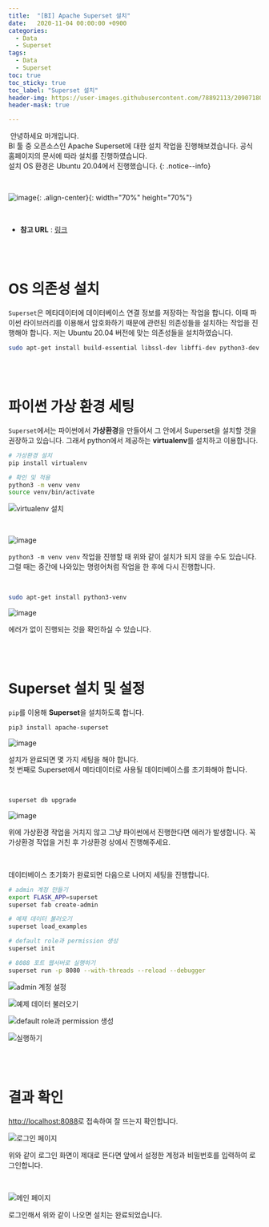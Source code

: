 ```yaml
---
title:  "[BI] Apache Superset 설치"
date:   2020-11-04 00:00:00 +0900
categories:
  - Data
  - Superset
tags:
  - Data
  - Superset
toc: true
toc_sticky: true
toc_label: "Superset 설치"
header-img: https://user-images.githubusercontent.com/78892113/209071809-f02c0a94-a658-4671-a563-116f4872a9e1.png
header-mask: true

---
```


&nbsp;안녕하세요 마개입니다.  
BI 툴 중 오픈소스인 Apache Superset에 대한 설치 작업을 진행해보겠습니다. 공식 홈페이지의 문서에 따라 설치를 진행하였습니다.  
설치 OS 환경은 Ubuntu 20.04에서 진행했습니다. 
{: .notice--info}

<br>

![image](https://user-images.githubusercontent.com/78892113/209071809-f02c0a94-a658-4671-a563-116f4872a9e1.png){: .align-center}{: width="70%" height="70%"} 

<br>

* **참고 URL** : <a href="https://superset.apache.org/docs/installation/installing-superset-from-scratch/">링크</a>

<br><br>

# OS 의존성 설치

`Superset`은 메타데이터에 데이터베이스 연결 정보를 저장하는 작업을 합니다. 이때 파이썬 라이브러리를 이용해서 암호화하기 때문에 관련된 의존성들을 설치하는 작업을 진행해야 합니다. 저는 Ubuntu 20.04 버전에 맞는 의존성들을 설치하였습니다. 

```sh
sudo apt-get install build-essential libssl-dev libffi-dev python3-dev python3-pip libsasl2-dev libldap2-dev
```

<br><br>

# 파이썬 가상 환경 세팅

`Superset`에서는 파이썬에서 **가상환경**을 만들어서 그 안에서 Superset을 설치할 것을 권장하고 있습니다. 그래서 python에서 제공하는 **virtualenv**를 설치하고 이용합니다. 

```sh
# 가상환경 설치
pip install virtualenv

# 확인 및 적용
python3 -m venv venv
source venv/bin/activate
```

![virtualenv 설치](https://user-images.githubusercontent.com/78892113/209083774-3d67c43e-4444-4753-b5c8-8615a40d17ee.png)

<br>

![image](https://user-images.githubusercontent.com/78892113/209083787-ed9eff93-8015-434b-b2af-6de0514c3950.png)

`python3 -m venv venv` 작업을 진행할 때 위와 같이 설치가 되지 않을 수도 있습니다. 그럴 때는 중간에 나와있는 명령어처럼 작업을 한 후에 다시 진행합니다.

<br>

```sh
sudo apt-get install python3-venv
```

![image](https://user-images.githubusercontent.com/78892113/209083800-23a7d6ef-698c-48fd-9c2a-c7960d03a171.png)

에러가 없이 진행되는 것을 확인하실 수 있습니다.

<br><br>

# Superset 설치 및 설정

`pip`를 이용해 **Superset**을 설치하도록 합니다.

```sh
pip3 install apache-superset
```

![image](https://user-images.githubusercontent.com/78892113/209083825-bc664607-6262-41b1-bb3b-7064830441ee.png)

설치가 완료되면 몇 가지 세팅을 해야 합니다.  
첫 번째로 Superset에서 메타데이터로 사용될 데이터베이스를 초기화해야 합니다.

<br>

```sh
superset db upgrade
```

![image](https://user-images.githubusercontent.com/78892113/209083845-fc93bc49-c6f6-4db5-8e4f-d8d45c3f19b3.png)

위에 가상환경 작업을 거치지 않고 그냥 파이썬에서 진행한다면 에러가 발생합니다. 꼭 가상환경 작업을 거친 후 가상환경 상에서 진행해주세요.

<br>

데이터베이스 초기화가 완료되면 다음으로 나머지 세팅을 진행합니다.

```sh
# admin 계정 만들기
export FLASK_APP=superset
superset fab create-admin

# 예제 데이터 불러오기
superset load_examples

# default role과 permission 생성
superset init

# 8088 포트 웹서버로 실행하기
superset run -p 8080 --with-threads --reload --debugger
```

![admin 계정 설정](https://user-images.githubusercontent.com/78892113/209083866-e701f3a7-180b-4ed1-8b29-f222854db3b6.png)

![예제 데이터 불러오기](https://user-images.githubusercontent.com/78892113/209083887-ad2ee211-ac0c-403b-aaa8-2a1dfc18325a.png)

![default role과 permission 생성](https://user-images.githubusercontent.com/78892113/209083901-8b40f508-ab49-43b7-b6ee-47e50d6514e8.png)

![실행하기](https://user-images.githubusercontent.com/78892113/209083914-f5442b2f-17d9-42ee-869a-f3d02017c32b.png)

<br><br>

# 결과 확인

<a href="http://localhost:8088">http://localhost:8088</a>로 접속하여 잘 뜨는지 확인합니다.

![로그인 페이지](https://user-images.githubusercontent.com/78892113/209083941-2518094e-af49-46f2-bb51-dffd0ab07b59.png)

위와 같이 로그인 화면이 제대로 뜬다면 앞에서 설정한 계정과 비밀번호를 입력하여 로그인합니다.

<br>

![메인 페이지](https://user-images.githubusercontent.com/78892113/209083957-b6f09069-d704-420d-9318-b0861bf475bc.png)

로그인해서 위와 같이 나오면 설치는 완료되었습니다.